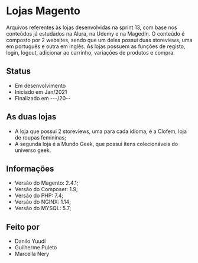 # Lojas Magento
Arquivos referentes às lojas desenvolvidas na sprint 13, com base nos conteúdos já estudados na Alura, na Udemy e na MagedIn.
O conteúdo é composto por 2 websites, sendo que um deles possui duas storeviews, uma em português e outra em inglês. As lojas possuem as funções de registo, login, logout, adicionar ao carrinho, variações de produtos e compra.
## Status
- Em desenvolvimento
- Iniciado em Jan/2021
- Finalizado em ---/20--
## As duas lojas
- A loja que possui 2 storeviews, uma para cada idioma, é a Clofem, loja de roupas femininas;
- A segunda loja é a Mundo Geek, que possui itens colecionáveis do universo geek.
## Informações
- Versão do Magento: 2.4.1;
- Versão do Composer: 1.9;
- Versão do PHP: 7.4;
- Versão do NGINX: 1.14;
- Versão do MYSQL: 5.7;
## Feito por
- Danilo Yuudi
- Guilherme Puleto
- Marcella Nery
